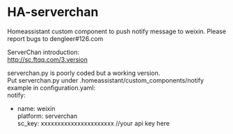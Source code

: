 # HA-serverchan
Homeassistant custom component to push notify message to weixin. Please report bugs to dengleer#126.com

ServerChan introduction:   
http://sc.ftqq.com/3.version   

serverchan.py is poorly coded but a working version.  
Put serverchan.py under .homeassistant/custom_components/notify   
example  in configuration.yaml:   
notify:   
  - name: weixin   
    platform: serverchan   
    sc_key: xxxxxxxxxxxxxxxxxxxxxx //your api key here
